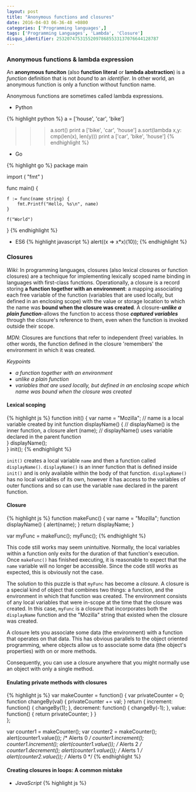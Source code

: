 ```yaml
---
layout: post
title: "Anonymous functions and closures"
date: 2016-04-03 06-36-48 +0800
categories: ['Programming languages',]
tags: ['Programming Languages', 'Lambda', 'Closure']
disqus_identifier: 253207475315520978685533137076644128787
---
```

### Anonymous functions & lambda expression

An **anonymous funciton** (also **function literal** or **lambda abstraction**) is a *function* definition that is not *bound* to an *identifier*. In other world, an anonymous function is only a function without function name.

Anonymous functions are sometimes called lambda expressions.

* Python

{% highlight python %}
a = ['house', 'car', 'bike']
>>> a.sort()
>>> print a
['bike', 'car', 'house']
>>> a.sort(lambda x,y: cmp(len(x), len(y)))
>>> print a
['car', 'bike', 'house']
{% endhighlight %}

* Go

{% highlight go %}
package main

import (
    "fmt"
)

func main() {

    f := func(name string) {
        fmt.Printf("Hello, %s\n", name)
    }

    f("World")
}
{% endhighlight %}

* ES6
{% highlight javascript %}
alert((x => x*x)(10));
{% endhighlight %}

### Closures

*Wiki*: In programming languages, closures (also lexical closures or function closures) are a technique for implementing lexically scoped name binding in languages with first-class functions. Operationally, a closure is a record storing **a function together with an environment**: a mapping associating each free variable of the function (variables that are used locally, but defined in an enclosing scope) with the value or storage location to which the name was **bound when the closure was created**. A closure-***unlike a plain function***-allows the function to access those ***captured variables*** through the closure's reference to them, even when the function is invoked outside their scope.

*MDN*: Closures are functions that refer to independent (free) variables. In other words, the function defined in the closure 'remembers' the environment in which it was created.

*Keypoints*

* *a function together with an environment*
* *unlike a plain function*
* *variables that are used locally, but defined in an enclosing scope which name was bound when the closure was created*

#### Lexical scoping

{% highlight js %}
function init() {
    var name = "Mozilla"; // name is a local variable created by init
    function displayName() { // displayName() is the inner function, a closure
        alert (name); // displayName() uses variable declared in the parent function    
    }
    displayName();    
}
init();
{% endhighlight %}

`init()` creates a local variable `name` and then a function called `displayName()`. `displayName()` is an inner function that is defined inside `init()` and is only available within the body of that function. `displayName()` has no local variables of its own, however it has access to the variables of outer functions and so can use the variable `name` declared in the parent function.

#### Closure
{% highlight js %}
function makeFunc() {
  var name = "Mozilla";
  function displayName() {
    alert(name);
  }
  return displayName;
}

var myFunc = makeFunc();
myFunc();
{% endhighlight %}

This code still works may seem unintuitive. Normally, the local variables within a function only exits for the duration of that function's execution. Once `makeFunc()` has finished executing, it is reasonable to expect that the `name` variable will no longer be accessible. Since the code still works as expected, this is obviously not the case.


The solution to this puzzle is that `myFunc` has become a *closure*. A closure is a special kind of object that combines two things: a function, and the environment in which that function was created. The environment consists of any local variables that were in-scope at the time that the closure was created. In this case, `myFunc` is a closure that incorporates both the `displayName` function and the "Mozilla" string that existed when the closure was created.

A closure lets you associate some data (the environment) with a function that operates on that data. This has obvious parallels to the object oriented programming, where objects allow us to associate some data (the object's properties) with on or more methods.

Consequently, you can use a closure anywhere that you might normally use an object with only a single method.

#### Enulating private methods with closures

{% highlight js %}
var makeCounter = function() {
  var privateCounter = 0;
  function changeBy(val) {
    privateCounter += val;
  }
  return {
    increment: function() {
      changeBy(1);
    },
    decrement: function() {
      changeBy(-1);
    },
    value: function() {
      return privateCounter;
    }
  }  
};

var counter1 = makeCounter();
var counter2 = makeCounter();
alert(counter1.value()); /* Alerts 0 */
counter1.increment();
counter1.increment();
alert(counter1.value()); /* Alerts 2 */
counter1.decrement();
alert(counter1.value()); /* Alerts 1 */
alert(counter2.value()); /* Alerts 0 */
{% endhighlight %}

#### Creating closures in loops: A common mistake

* *JavaScript*
{% highlight js %}
<!DOCTYPE html>
<html>
<head>
    <title>Closures</title>
    <meta charset="utf-8">
    <script type="text/javascript">
        window.onload = function() {
            var lists = document.getElementsByTagName("li");
            
            for(var i = 0; i < lists.length; i++) {
                // Three closures have been created, but each one shares the same single environment.
                // By the time the onclick callbacks are executed, the loop has run its course
                // and the i variable (shared by all the closures) has been left pointing to the last with a value 2.
                lists[i].onclick = function(){
                    alert(i); // not work as expected.
                };
            }
            
            // solution 1
            // for(var i = 0; i < lists.length; i++) {
            //     var f = function(j) {
            //         lists[j].onclick = function(){
            //             alert(j);
            //         };
            //     }(i);
            // }
            
            // solution 2
            // for(var i = 0; i < lists.length; i++) {
            //     var f = function() {
            //         var j = i;
            //         lists[j].onclick = function(){
            //             alert(j);
            //         };
            //     }();
            // }
        };
    </script>
</head>
<body>
<ul>
    <li>0</li>
    <li>1</li>
    <li>2</li>
</ul>
</body>
</html>
{% endhighlight %}

* *golang*

{%highlight go %}
func Serve(queue chan *Request) {
    for req := range queue {
        sem <- 1
        go func() {
            process(req) // Buggy; see explanation below.
            <-sem
        }()
    }
}
{% endhighlight %}

The bug is that in a Go *for loop*, *the loop variable is reused for each iteration*, so the `req` variable is shared across all goroutines.

Here's one way to do that, passing the value of `req` as an argument to the *closure* in the goroutine:

{% highlight go %}
func Serve(queue chan *Request) {
    for req := range queue {
        sem <- 1
        go func(req *Request) {
            process(req)
            <-sem
        }(req)
    }
}
{% endhighlight %}

Another solution is just to create a new variable with the same name, as the belows:
{% highlight go %}
Serve(queue chan *Request) {
    for req := range queue {
        req := req // Create new instance of req for the goroutine.
        sem <- 1
        go func() {
            process(req)
            <-sem
        }()
    }
}
{% endhighlight %}

#### Performance considerations

It is unwise to unnecessarily create functions within other function if closures are not needed for a particular task, as it will negatively affect script performance both in terms of processing speed and memory consumption.

#### Implementation and theory

Closures are typically implemented with a special data structure that contains a pointer to the function code, plus a representation of the function's lexical environment (i.e., the set of available variables) at the time when the closure was created. The referencing environment binds the non-local names to the corresponding variables in the lexical environment at the time the closure is created, additionally extending their lifetime to at least as long as the lifetime of the closure itself. When the closure is entered at a later time, possibly with a different lexical environment, the function is executed with its non-local variables referring to the ones captured by the closure, not the current environment.

* * *

#### References

* [Closures](https://developer.mozilla.org/en/docs/Web/JavaScript/Closures)
* [Closure (computer programming)](https://en.wikipedia.org/wiki/Closure_%28computer_programming%29)
* [Lambda calculus](https://en.wikipedia.org/wiki/Lambda_calculus)
* [Anonymous function](https://en.wikipedia.org/wiki/Anonymous_function)
* [Functional programming](https://en.wikipedia.org/wiki/Functional_programming)
* [Subroutine](https://en.wikipedia.org/wiki/Subroutine)
* [What is the difference between a 'closure' and a 'lambda'?](http://stackoverflow.com/questions/220658/what-is-the-difference-between-a-closure-and-a-lambda)
* [Effective Go](https://golang.org/doc/effective_go.html)
* [JavaScript closure inside loops – simple practical example](http://stackoverflow.com/questions/750486/javascript-closure-inside-loops-simple-practical-example)

